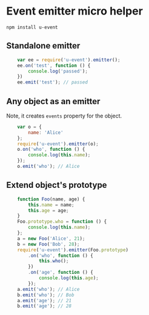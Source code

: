 # Event emitter micro helper

    npm install u-event

## Standalone emitter
```javascript
    var ee = require('u-event').emitter();
    ee.on('test', function () {
        console.log('passed');
    })
    ee.emit('test'); // passed
```

## Any object as an emitter
Note, it creates `events` property for the object.

```javascript
    var o = {
        name: 'Alice'
    };
    require('u-event').emitter(o);
    o.on('who', function () {
        console.log(this.name);
    });
    o.emit('who'); // Alice
```
## Extend object's prototype

```javascript
    function Foo(name, age) {
        this.name = name;
        this.age = age;
    }
    Foo.prototype.who = function () {
        console.log(this.name);
    };
    a = new Foo('Alice', 21);
    b = new Foo('Bob', 28);
    require('u-event').emitter(Foo.prototype)
        .on('who', function () {
            this.who();
        })
        .on('age', function () {
            console.log(this.age);
        });
    a.emit('who'); // Alice
    b.emit('who'); // Bob
    a.emit('age'); // 21
    b.emit('age'); // 28
```